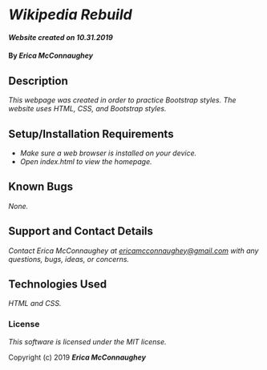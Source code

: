 # _Wikipedia Rebuild_

#### _Website created on 10.31.2019_

#### By _**Erica McConnaughey**_

## Description

_This webpage was created in order to practice Bootstrap styles. The website uses HTML, CSS, and Bootstrap styles._

## Setup/Installation Requirements

* _Make sure a web browser is installed on your device._
* _Open index.html to view the homepage._

## Known Bugs

_None._

## Support and Contact Details

_Contact Erica McConnaughey at ericamcconnaughey@gmail.com with any questions, bugs, ideas, or concerns._

## Technologies Used

_HTML and CSS._

### License

*This software is licensed under the MIT license.*

Copyright (c) 2019 **_Erica McConnaughey_**